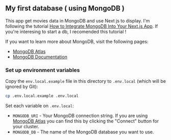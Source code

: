 ## My first database ( using MongoDB )

This app get movies data in MongoDB and use Next js to display. I'm following the tutorial [How to Integrate MongoDB Into Your Next.js App](https://developer.mongodb.com/how-to/nextjs-with-mongodb/). If you're interesing to start a db, I recomended this tutorial !

If you want to learn more about MongoDB, visit the following pages:

- [MongoDB Atlas](https://mongodb.com/atlas)
- [MongoDB Documentation](https://docs.mongodb.com/)

### Set up environment variables

Copy the `env.local.example` file in this directory to `.env.local` (which will be ignored by Git):

```bash
cp .env.local.example .env.local
```

Set each variable on `.env.local`:

- `MONGODB_URI` - Your MongoDB connection string. If you are using [MongoDB Atlas](https://mongodb.com/atlas) you can find this by clicking the "Connect" button for your cluster.
- `MONGODB_DB` - The name of the MongoDB database you want to use.

